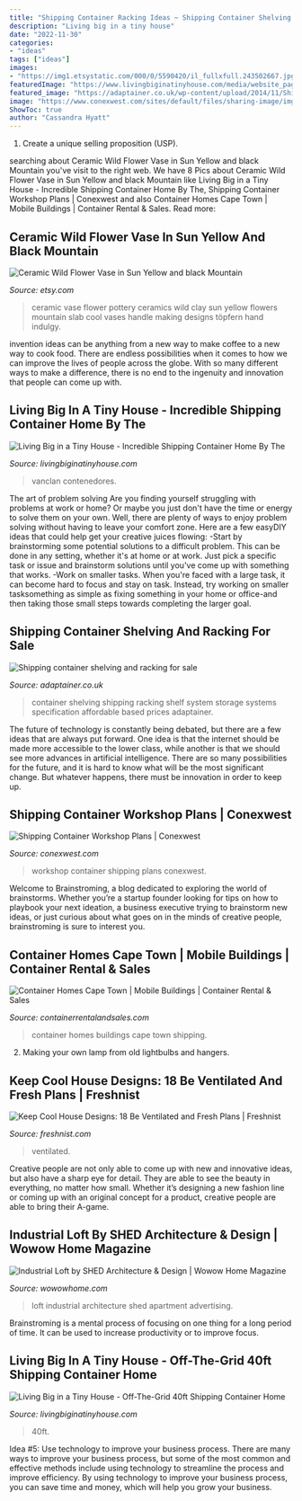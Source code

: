 ```yaml
---
title: "Shipping Container Racking Ideas ~ Shipping Container Shelving And Racking For Sale"
description: "Living big in a tiny house"
date: "2022-11-30"
categories:
- "ideas"
tags: ["ideas"]
images:
- "https://img1.etsystatic.com/000/0/5590420/il_fullxfull.243502667.jpg"
featuredImage: "https://www.livingbiginatinyhouse.com/media/website_pages/tiny-house-tours/incredible-shipping-container-home-by-the-sea/SHIPPING-CONTAINER-HOME-2-of-13.jpg"
featured_image: "https://adaptainer.co.uk/wp-content/upload/2014/11/Shipping-container-shelving-system.jpg"
image: "https://www.conexwest.com/sites/default/files/sharing-image/img-ea107993f06781e5b74baa0063c03b0c-v.jpg"
ShowToc: true
author: "Cassandra Hyatt"
---
```



1. Create a unique selling proposition (USP).

	

		
searching about Ceramic Wild Flower Vase in Sun Yellow and black Mountain you've visit to the right web. We have 8 Pics about Ceramic Wild Flower Vase in Sun Yellow and black Mountain like Living Big in a Tiny House - Incredible Shipping Container Home By The, Shipping Container Workshop Plans | Conexwest and also Container Homes Cape Town | Mobile Buildings | Container Rental &amp; Sales. Read more:
		
    
## Ceramic Wild Flower Vase In Sun Yellow And Black Mountain

<img loading=lazy src="https://img1.etsystatic.com/000/0/5590420/il_fullxfull.243502667.jpg" onerror="this.onerror=null;this.src='https://tse2.mm.bing.net/th?id=OIP.LfT6OGQx-_GsxWFcH4At1AHaJ5&amp;pid=15.1';" alt="Ceramic Wild Flower Vase in Sun Yellow and black Mountain">

_Source: etsy.com_

>ceramic vase flower pottery ceramics wild clay sun yellow flowers mountain slab cool vases handle making designs töpfern hand indulgy. 

	

invention ideas can be anything from a new way to make coffee to a new way to cook food. There are endless possibilities when it comes to how we can improve the lives of people across the globe. With so many different ways to make a difference, there is no end to the ingenuity and innovation that people can come up with.

    
## Living Big In A Tiny House - Incredible Shipping Container Home By The

<img loading=lazy src="https://www.livingbiginatinyhouse.com/media/website_pages/tiny-house-tours/incredible-shipping-container-home-by-the-sea/SHIPPING-CONTAINER-HOME-2-of-13.jpg" onerror="this.onerror=null;this.src='https://tse3.mm.bing.net/th?id=OIP.biY76uuM3eMKzOfnrUSOHwHaLH&amp;pid=15.1';" alt="Living Big in a Tiny House - Incredible Shipping Container Home By The">

_Source: livingbiginatinyhouse.com_

>vanclan contenedores. 

	

The art of problem solving
Are you finding yourself struggling with problems at work or home? Or maybe you just don't have the time or energy to solve them on your own. Well, there are plenty of ways to enjoy problem solving without having to leave your comfort zone. Here are a few easyDIY ideas that could help get your creative juices flowing: 
-Start by brainstorming some potential solutions to a difficult problem. This can be done in any setting, whether it's at home or at work. Just pick a specific task or issue and brainstorm solutions until you've come up with something that works. 
-Work on smaller tasks. When you're faced with a large task, it can become hard to focus and stay on task. Instead, try working on smaller tasksomething as simple as fixing something in your home or office-and then taking those small steps towards completing the larger goal.

    
## Shipping Container Shelving And Racking For Sale

<img loading=lazy src="https://adaptainer.co.uk/wp-content/upload/2014/11/Shipping-container-shelving-system.jpg" onerror="this.onerror=null;this.src='https://tse3.mm.bing.net/th?id=OIP.rrPE_9Gg4Bq9rWY9nCdBAQHaFj&amp;pid=15.1';" alt="Shipping container shelving and racking for sale">

_Source: adaptainer.co.uk_

>container shelving shipping racking shelf system storage systems specification affordable based prices adaptainer. 

	

The future of technology is constantly being debated, but there are a few ideas that are always put forward. One idea is that the internet should be made more accessible to the lower class, while another is that we should see more advances in artificial intelligence. There are so many possibilities for the future, and it is hard to know what will be the most significant change. But whatever happens, there must be innovation in order to keep up.

    
## Shipping Container Workshop Plans | Conexwest

<img loading=lazy src="https://www.conexwest.com/sites/default/files/sharing-image/img-ea107993f06781e5b74baa0063c03b0c-v.jpg" onerror="this.onerror=null;this.src='https://tse2.mm.bing.net/th?id=OIP.Ax5niZxZfZ2xw8BiQaLSUwHaDm&amp;pid=15.1';" alt="Shipping Container Workshop Plans | Conexwest">

_Source: conexwest.com_

>workshop container shipping plans conexwest. 

	

Welcome to Brainstroming, a blog dedicated to exploring the world of brainstorms. Whether you’re a startup founder looking for tips on how to playbook your next ideation, a business executive trying to brainstorm new ideas, or just curious about what goes on in the minds of creative people, brainstroming is sure to interest you.

    
## Container Homes Cape Town | Mobile Buildings | Container Rental &amp; Sales

<img loading=lazy src="https://www.containerrentalandsales.com/wp-content/uploads/2018/03/SDC10850-scaled.jpg" onerror="this.onerror=null;this.src='https://tse1.mm.bing.net/th?id=OIP.5jK9kjND3oG6Nmy4AcR3vQHaFj&amp;pid=15.1';" alt="Container Homes Cape Town | Mobile Buildings | Container Rental &amp; Sales">

_Source: containerrentalandsales.com_

>container homes buildings cape town shipping. 

	

2. Making your own lamp from old lightbulbs and hangers.

    
## Keep Cool House Designs: 18 Be Ventilated And Fresh Plans | Freshnist

<img loading=lazy src="https://freshnist.com/wp-content/uploads/2013/03/cool-house-designs-15.jpg" onerror="this.onerror=null;this.src='https://tse4.mm.bing.net/th?id=OIP.FPGyeYoW7zTB8tJKMg2MSAHaHa&amp;pid=15.1';" alt="Keep Cool House Designs: 18 Be Ventilated and Fresh Plans | Freshnist">

_Source: freshnist.com_

>ventilated. 

	

Creative people are not only able to come up with new and innovative ideas, but also have a sharp eye for detail. They are able to see the beauty in everything, no matter how small. Whether it’s designing a new fashion line or coming up with an original concept for a product, creative people are able to bring their A-game.

    
## Industrial Loft By SHED Architecture &amp; Design | Wowow Home Magazine

<img loading=lazy src="https://cdn.wowowhome.com/photos/2018/03/industrial-loft-by-shed-architecture-design-06.jpg" onerror="this.onerror=null;this.src='https://tse4.mm.bing.net/th?id=OIP.jwZkNx_Nd7PtcwDX3vjN3AHaLH&amp;pid=15.1';" alt="Industrial Loft by SHED Architecture &amp; Design | Wowow Home Magazine">

_Source: wowowhome.com_

>loft industrial architecture shed apartment advertising. 

	

Brainstroming is a mental process of focusing on one thing for a long period of time. It can be used to increase productivity or to improve focus.

    
## Living Big In A Tiny House - Off-The-Grid 40ft Shipping Container Home

<img loading=lazy src="https://www.livingbiginatinyhouse.com/episodes/off-the-grid-40ft-shipping-container-home-even-charges-electric-car/CONTAINER-HOME-7-of-10-(1).jpg" onerror="this.onerror=null;this.src='https://tse4.mm.bing.net/th?id=OIP.Ba_uGz0BMAJc2PSFVAfotAHaE8&amp;pid=15.1';" alt="Living Big in a Tiny House - Off-The-Grid 40ft Shipping Container Home">

_Source: livingbiginatinyhouse.com_

>40ft. 

	

Idea #5: Use technology to improve your business process.
There are many ways to improve your business process, but some of the most common and effective methods include using technology to streamline the process and improve efficiency. By using technology to improve your business process, you can save time and money, which will help you grow your business.


